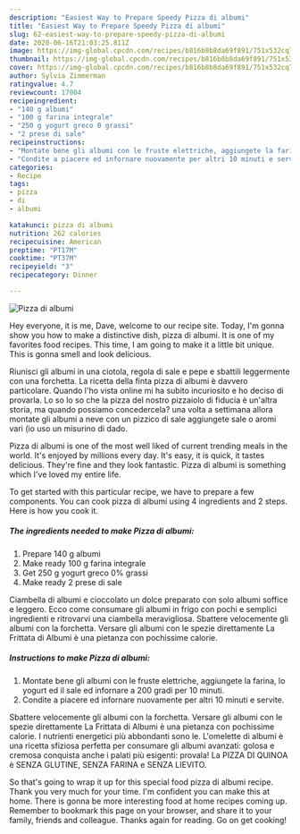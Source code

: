 ```yaml
---
description: "Easiest Way to Prepare Speedy Pizza di albumi"
title: "Easiest Way to Prepare Speedy Pizza di albumi"
slug: 62-easiest-way-to-prepare-speedy-pizza-di-albumi
date: 2020-06-16T21:03:25.811Z
image: https://img-global.cpcdn.com/recipes/b816b8b8da69f891/751x532cq70/pizza-di-albumi-recipe-main-photo.jpg
thumbnail: https://img-global.cpcdn.com/recipes/b816b8b8da69f891/751x532cq70/pizza-di-albumi-recipe-main-photo.jpg
cover: https://img-global.cpcdn.com/recipes/b816b8b8da69f891/751x532cq70/pizza-di-albumi-recipe-main-photo.jpg
author: Sylvia Zimmerman
ratingvalue: 4.7
reviewcount: 17004
recipeingredient:
- "140 g albumi"
- "100 g farina integrale"
- "250 g yogurt greco 0 grassi"
- "2 prese di sale"
recipeinstructions:
- "Montate bene gli albumi con le fruste elettriche, aggiungete la farina, lo yogurt ed il sale ed infornare a 200 gradi per 10 minuti."
- "Condite a piacere ed infornare nuovamente per altri 10 minuti e servite."
categories:
- Recipe
tags:
- pizza
- di
- albumi

katakunci: pizza di albumi 
nutrition: 262 calories
recipecuisine: American
preptime: "PT17M"
cooktime: "PT37M"
recipeyield: "3"
recipecategory: Dinner

---
```



![Pizza di albumi](https://img-global.cpcdn.com/recipes/b816b8b8da69f891/751x532cq70/pizza-di-albumi-recipe-main-photo.jpg)

Hey everyone, it is me, Dave, welcome to our recipe site. Today, I'm gonna show you how to make a distinctive dish, pizza di albumi. It is one of my favorites food recipes. This time, I am going to make it a little bit unique. This is gonna smell and look delicious.

Riunisci gli albumi in una ciotola, regola di sale e pepe e sbattili leggermente con una forchetta. La ricetta della finta pizza di albumi è davvero particolare. Quando l&#39;ho vista online mi ha subito incuriosito e ho deciso di provarla. Lo so lo so che la pizza del nostro pizzaiolo di fiducia è un&#39;altra storia, ma quando possiamo concedercela? una volta a settimana allora montate gli albumi a neve con un pizzico di sale aggiungete sale o aromi vari (io uso un misurino di dado.

Pizza di albumi is one of the most well liked of current trending meals in the world. It's enjoyed by millions every day. It's easy, it is quick, it tastes delicious. They're fine and they look fantastic. Pizza di albumi is something which I've loved my entire life.


To get started with this particular recipe, we have to prepare a few components. You can cook pizza di albumi using 4 ingredients and 2 steps. Here is how you cook it.

<!--inarticleads1-->

##### The ingredients needed to make Pizza di albumi:

1. Prepare 140 g albumi
1. Make ready 100 g farina integrale
1. Get 250 g yogurt greco 0% grassi
1. Make ready 2 prese di sale


Ciambella di albumi e cioccolato un dolce preparato con solo albumi soffice e leggero. Ecco come consumare gli albumi in frigo con pochi e semplici ingredienti e ritrovarvi una ciambella meravigliosa. Sbattere velocemente gli albumi con la forchetta. Versare gli albumi con le spezie direttamente La Frittata di Albumi è una pietanza con pochissime calorie. 

<!--inarticleads2-->

##### Instructions to make Pizza di albumi:

1. Montate bene gli albumi con le fruste elettriche, aggiungete la farina, lo yogurt ed il sale ed infornare a 200 gradi per 10 minuti.
1. Condite a piacere ed infornare nuovamente per altri 10 minuti e servite.


Sbattere velocemente gli albumi con la forchetta. Versare gli albumi con le spezie direttamente La Frittata di Albumi è una pietanza con pochissime calorie. I nutrienti energetici più abbondanti sono le. L&#39;omelette di albumi è una ricetta sfiziosa perfetta per consumare gli albumi avanzati: golosa e cremosa conquista anche i palati più esigenti: provala! La PIZZA DI QUINOA è SENZA GLUTINE, SENZA FARINA e SENZA LIEVITO. 

So that's going to wrap it up for this special food pizza di albumi recipe. Thank you very much for your time. I'm confident you can make this at home. There is gonna be more interesting food at home recipes coming up. Remember to bookmark this page on your browser, and share it to your family, friends and colleague. Thanks again for reading. Go on get cooking!
